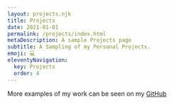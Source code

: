 ```yaml
---
layout: projects.njk
title: Projects
date: 2021-01-01
permalink: /projects/index.html
metaDescription: A sample Projects page
subtitle: A Sampling of my Personal Projects.
emoji: 💻
eleventyNavigation:
  key: Projects
  order: 4
---
```


More examples of my work can be seen on my [GitHub](https://github.com/burgess01)
